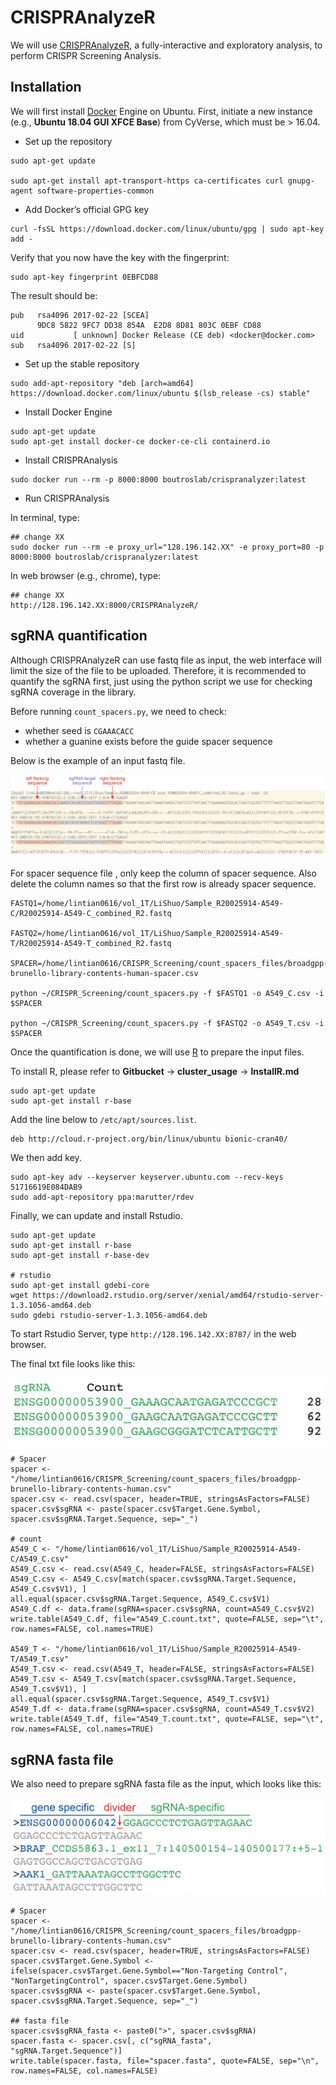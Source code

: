 CRISPRAnalyzeR
============================

We will use [CRISPRAnalyzeR](https://github.com/lintian0616/CRISPRAnalyzeR), a fully-interactive and exploratory analysis, to perform CRISPR Screening Analysis.

## Installation

We will first install [Docker](https://docs.docker.com/engine/install/ubuntu/) Engine on Ubuntu. First, initiate a new instance (e.g., **Ubuntu 18.04 GUI XFCE Base**) from CyVerse, which must be > 16.04.

* Set up the repository

```
sudo apt-get update

sudo apt-get install apt-transport-https ca-certificates curl gnupg-agent software-properties-common
```

* Add Docker’s official GPG key

```
curl -fsSL https://download.docker.com/linux/ubuntu/gpg | sudo apt-key add -
```

Verify that you now have the key with the fingerprint:

```
sudo apt-key fingerprint 0EBFCD88
```

The result should be:

```
pub   rsa4096 2017-02-22 [SCEA]
      9DC8 5822 9FC7 DD38 854A  E2D8 8D81 803C 0EBF CD88
uid           [ unknown] Docker Release (CE deb) <docker@docker.com>
sub   rsa4096 2017-02-22 [S]
```

* Set up the stable repository

```
sudo add-apt-repository "deb [arch=amd64] https://download.docker.com/linux/ubuntu $(lsb_release -cs) stable"
```

* Install Docker Engine

```
sudo apt-get update
sudo apt-get install docker-ce docker-ce-cli containerd.io
```

* Install CRISPRAnalysis

```
sudo docker run --rm -p 8000:8000 boutroslab/crispranalyzer:latest
```

* Run CRISPRAnalysis

In terminal, type:

```
## change XX
sudo docker run --rm -e proxy_url="128.196.142.XX" -e proxy_port=80 -p 8000:8000 boutroslab/crispranalyzer:latest
```

In web browser (e.g., chrome), type:

```
## change XX
http://128.196.142.XX:8000/CRISPRAnalyzeR/
```

## sgRNA quantification

Although CRISPRAnalyzeR can use fastq file as input, the web interface will limit the size of the file to be uploaded. Therefore, it is recommended to quantify the sgRNA first, just using the python script we use for checking sgRNA coverage in the library.

Before running `count_spacers.py`, we need to check:

* whether seed is `CGAAACACC`
* whether a guanine exists before the guide spacer sequence

Below is the example of an input fastq file.

![screening quantification](./Examples/screening_quantification.jpg)

For spacer sequence file , only keep the column of spacer sequence. Also delete the column names so that the first row is already spacer sequence.

```
FASTQ1=/home/lintian0616/vol_1T/LiShuo/Sample_R20025914-A549-C/R20025914-A549-C_combined_R2.fastq

FASTQ2=/home/lintian0616/vol_1T/LiShuo/Sample_R20025914-A549-T/R20025914-A549-T_combined_R2.fastq

SPACER=/home/lintian0616/CRISPR_Screening/count_spacers_files/broadgpp-brunello-library-contents-human-spacer.csv

python ~/CRISPR_Screening/count_spacers.py -f $FASTQ1 -o A549_C.csv -i $SPACER

python ~/CRISPR_Screening/count_spacers.py -f $FASTQ2 -o A549_T.csv -i $SPACER
```

Once the quantification is done, we will use [R](https://www.r-project.org/) to prepare the input files.

To install R, please refer to **Gitbucket** -> **cluster_usage** -> **InstallR.md**

```
sudo apt-get update
sudo apt-get install r-base
```

Add the line below to `/etc/apt/sources.list`.

```
deb http://cloud.r-project.org/bin/linux/ubuntu bionic-cran40/
```

We then add key.

```
sudo apt-key adv --keyserver keyserver.ubuntu.com --recv-keys 51716619E084DAB9
sudo add-apt-repository ppa:marutter/rdev
```

Finally, we can update and install Rstudio.

```
sudo apt-get update
sudo apt-get install r-base
sudo apt-get install r-base-dev

# rstudio
sudo apt-get install gdebi-core
wget https://download2.rstudio.org/server/xenial/amd64/rstudio-server-1.3.1056-amd64.deb
sudo gdebi rstudio-server-1.3.1056-amd64.deb
```

To start Rstudio Server, type `http://128.196.142.XX:8787/` in the web browser.

The final txt file looks like this:

![sgRNA count](./Examples/sgRNA_count.jpg)

```{r}
# Spacer 
spacer <- "/home/lintian0616/CRISPR_Screening/count_spacers_files/broadgpp-brunello-library-contents-human.csv"
spacer.csv <- read.csv(spacer, header=TRUE, stringsAsFactors=FALSE)
spacer.csv$sgRNA <- paste(spacer.csv$Target.Gene.Symbol, spacer.csv$sgRNA.Target.Sequence, sep="_")

# count
A549_C <- "/home/lintian0616/vol_1T/LiShuo/Sample_R20025914-A549-C/A549_C.csv"
A549_C.csv <- read.csv(A549_C, header=FALSE, stringsAsFactors=FALSE)
A549_C.csv <- A549_C.csv[match(spacer.csv$sgRNA.Target.Sequence, A549_C.csv$V1), ]
all.equal(spacer.csv$sgRNA.Target.Sequence, A549_C.csv$V1)
A549_C.df <- data.frame(sgRNA=spacer.csv$sgRNA, count=A549_C.csv$V2)
write.table(A549_C.df, file="A549_C.count.txt", quote=FALSE, sep="\t", row.names=FALSE, col.names=TRUE)

A549_T <- "/home/lintian0616/vol_1T/LiShuo/Sample_R20025914-A549-T/A549_T.csv"
A549_T.csv <- read.csv(A549_T, header=FALSE, stringsAsFactors=FALSE)
A549_T.csv <- A549_T.csv[match(spacer.csv$sgRNA.Target.Sequence, A549_T.csv$V1), ]
all.equal(spacer.csv$sgRNA.Target.Sequence, A549_T.csv$V1)
A549_T.df <- data.frame(sgRNA=spacer.csv$sgRNA, count=A549_T.csv$V2)
write.table(A549_T.df, file="A549_T.count.txt", quote=FALSE, sep="\t", row.names=FALSE, col.names=TRUE)
```

## sgRNA fasta file

We also need to prepare sgRNA fasta file as the input, which looks like this:

![sgRNA fasta](./Examples/sgRNA_fasta.jpg)

```{r}
# Spacer 
spacer <- "/home/lintian0616/CRISPR_Screening/count_spacers_files/broadgpp-brunello-library-contents-human.csv"
spacer.csv <- read.csv(spacer, header=TRUE, stringsAsFactors=FALSE)
spacer.csv$Target.Gene.Symbol <- ifelse(spacer.csv$Target.Gene.Symbol=="Non-Targeting Control", "NonTargetingControl", spacer.csv$Target.Gene.Symbol)
spacer.csv$sgRNA <- paste(spacer.csv$Target.Gene.Symbol, spacer.csv$sgRNA.Target.Sequence, sep="_")

## fasta file
spacer.csv$sgRNA_fasta <- paste0(">", spacer.csv$sgRNA)
spacer.fasta <- spacer.csv[, c("sgRNA_fasta", "sgRNA.Target.Sequence")]
write.table(spacer.fasta, file="spacer.fasta", quote=FALSE, sep="\n", row.names=FALSE, col.names=FALSE)
```

## 
